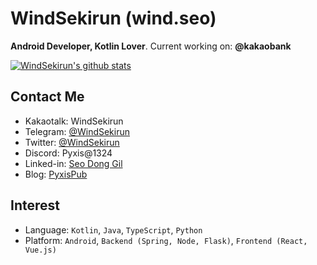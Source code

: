 # WindSekirun (wind.seo)
**Android Developer, Kotlin Lover**. Current working on: **@kakaobank**

[![WindSekirun's github stats](https://github-readme-stats.vercel.app/api?username=windsekirun&count_private=true&show_icons=true&theme=nord)](https://github.com/anuraghazra/github-readme-stats) 

## Contact Me
* Kakaotalk: WindSekirun
* Telegram: [@WindSekirun](https://t.me/windsekirun)
* Twitter: [@WindSekirun](https://twitter.com/WindSekirun/)
* Discord: Pyxis@1324
* Linked-in: [Seo Dong Gil](https://www.linkedin.com/in/windsekirun/)
* Blog: [PyxisPub](https://pyxispub.uzuki.live)

## Interest
* Language: `Kotlin`, `Java`, `TypeScript`, `Python`
* Platform: `Android`, `Backend (Spring, Node, Flask)`, `Frontend (React, Vue.js)`
